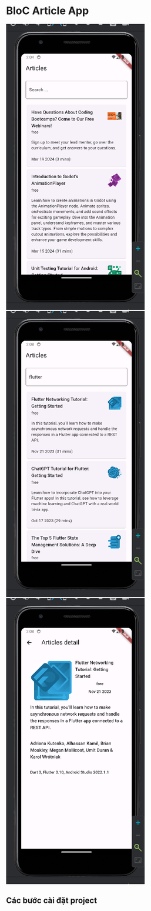 # BloC Article App
![image](./images/1.png)
![image](./images/2.png)
![image](./images/3.png)

## Các bước cài đặt project
